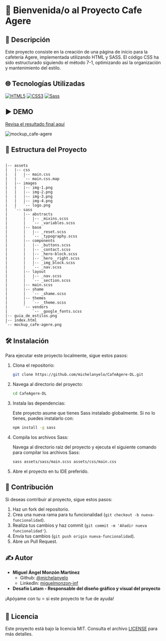 # 👋 Bienvenida/o al Proyecto Cafe Agere

## 📝 Descripción
Este proyecto consiste en la creación de una página de inicio para la cafetería Agere, implementada utilizando HTML y SASS. El código CSS ha sido estructurado siguiendo el método 7-1, optimizando así la organización y mantenimiento del estilo.

## 🌐 Tecnologías Utilizadas

[![HTML5](https://img.shields.io/badge/HTML5-E34F26.svg?logo=html5&logoColor=white)](https://developer.mozilla.org/en-US/docs/Web/Guide/HTML/HTML5)
[![CSS3](https://img.shields.io/badge/CSS3-1572B6.svg?logo=css3&logoColor=white)](https://developer.mozilla.org/en-US/docs/Web/CSS)
[![Sass](https://img.shields.io/badge/Sass-CC6699.svg?logo=sass&logoColor=white)](https://sass-lang.com/)

## ▶️ DEMO

[Revisa el resultado final aquí](https://michelanyelo.github.io/CafeAgere-DL/)

![mockup_cafe-agere](https://github.com/user-attachments/assets/36df51d3-3023-404c-8dde-4fd9210b0d50)


## 📁 Estructura del Proyecto

```plaintext

|-- assets
|   |-- css
|   |   |-- main.css
|   |   `-- main.css.map
|   |-- images
|   |   |-- img-1.png
|   |   |-- img-2.png
|   |   |-- img-3.png
|   |   |-- img-4.png
|   |   `-- logo.png
|   `-- sass
|       |-- abstracts
|       |   |-- _mixins.scss
|       |   `-- _variables.scss
|       |-- base
|       |   |-- _reset.scss
|       |   `-- _typography.scss
|       |-- components
|       |   |-- _buttons.scss
|       |   |-- _contact.scss
|       |   |-- _hero-block.scss
|       |   |-- _hero__right.scss
|       |   |-- _img_block.scss
|       |   `-- _nav.scss
|       |-- layout
|       |   |-- _nav.scss
|       |   `-- _section.scss
|       |-- main.scss
|       |-- shame
|       |   `-- _shame.scss
|       |-- themes
|       |   `-- _theme.scss
|       `-- vendors
|           `-- _google_fonts.scss
|-- guia_de_estilos.png
|-- index.html
`-- mockup_cafe-agere.png

```

## 🛠️ Instalación

Para ejecutar este proyecto localmente, sigue estos pasos:

1. Clona el repositorio:

   ```bash
   git clone https://github.com/michelanyelo/CafeAgere-DL.git

2. Navega al directorio del proyecto:

   ```bash
   cd CafeAgere-DL

3. Instala las dependencias:

    Este proyecto asume que tienes Sass instalado globalmente. Si no lo tienes, puedes instalarlo con:

   ```bash
   npm install -g sass
   
   ```

5. Compila los archivos Sass:

    Navega al directorio raíz del proyecto y ejecuta el siguiente comando para compilar los archivos Sass:

    ```bash
    sass assets/sass/main.scss assets/css/main.css


6. Abre el proyecto en tu IDE preferido.

## 🤝 Contribución

Si deseas contribuir al proyecto, sigue estos pasos:

1. Haz un fork del repositorio.
2. Crea una nueva rama para tu funcionalidad (`git checkout -b nueva-funcionalidad`).
3. Realiza tus cambios y haz commit (`git commit -m 'Añadir nueva funcionalidad'`).
4. Envía tus cambios (`git push origin nueva-funcionalidad`).
5. Abre un Pull Request.

## ✍️ Autor

- **Miguel Ángel Monzón Martínez**
  - Github: [@michelanyelo](https://github.com/michelanyelo)
  - LinkedIn: [miguelmonzon-inf](https://linkedin.com/in/miguelmonzon-inf)
- **Desafío Latam - Responsable del diseño gráfico y visual del proyecto**
  
¡Apóyame con tu ⭐️ si este proyecto te fue de ayuda!

## 🧾 Licencia

Este proyecto está bajo la licencia MIT. Consulta el archivo [LICENSE](https://github.com/michelanyelo/CafeAgere-DL/blob/main/LICENSE) para más detalles.
